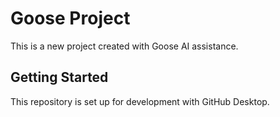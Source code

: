 # Goose Project

This is a new project created with Goose AI assistance.

## Getting Started

This repository is set up for development with GitHub Desktop.